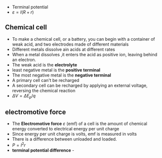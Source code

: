- Terminal potential
- $\varepsilon = I (R + r)$
## Chemical cell
- To make a chemical cell, or a battery, you can begin with a container of weak acid, and two electrodes made of different materials
- Different metals dissolve ain acids at different rates
- When a metal dissolves ,it enters the acid as positive ion, leaving behind an electron. 
- The weak acid is the **electrolyte**
- least negative metal is the **positive terminal**
- The most negative metal is the **negative terminal**
- A primary cell can't be recharged
- A secondary cell can be recharged by applying an external voltage, reversing the chemical reaction
- $\Delta V = \Delta E_p /q$
## electromotive force
- The **Electromotive force** $\varepsilon$ (emf) of a cell is the amount of chemical energy converted to electrical energy per unit charge
- Since energy per unit charge is volts, emf is measured in volts
- There is a difference between unloaded and loaded.
- $P = I^2 r$
- **terminal potential difference** - 